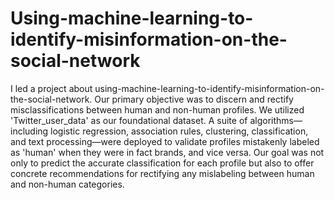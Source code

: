 # Using-machine-learning-to-identify-misinformation-on-the-social-network
I led a project about using-machine-learning-to-identify-misinformation-on-the-social-network. Our primary objective was to discern and rectify misclassifications between human and non-human profiles. We utilized 'Twitter_user_data' as our foundational dataset. A suite of algorithms—including logistic regression, association rules, clustering, classification, and text processing—were deployed to validate profiles mistakenly labeled as 'human' when they were in fact brands, and vice versa. Our goal was not only to predict the accurate classification for each profile but also to offer concrete recommendations for rectifying any mislabeling between human and non-human categories.

